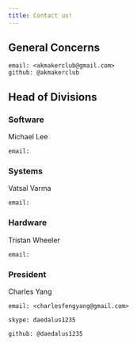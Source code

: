 ```yaml
---
title: Contact us!
---
```

## General Concerns
    email: <akmakerclub@gmail.com>
    github: @akmakerclub
## Head of Divisions
### Software
Michael Lee

    email:
### Systems
Vatsal Varma

    email:
### Hardware
Tristan Wheeler

    email:
    
### President
Charles Yang

    email: <charlesfengyang@gmail.com>
    
    skype: daedalus1235  
    
    github: @daedalus1235
